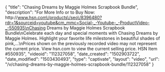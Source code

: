 {
    "title": "Chasing Dreams by Maggie Holmes Scrapbook Bundle",
    "description": "For More Info or to Buy Now: http:\/\/www.hsn.com\/products\/seo\/8396480?rdr=1&sourceid=youtube&cm_mmc=Social-_-Youtube-_-ProductVideo-_-550935\nChasing Dreams by Maggie Holmes Scrapbook Bundle\nCelebrate each day and special moments with Chasing Dreams by Maggie Holmes. Highlight your favorite life milestones in beautiful shades of pink,...\nPrices shown on the previously recorded video may not represent the current price.  View hsn.com to view the current selling price. HSN Item #550935",
    "videoid": "112327058",
    "date_created": "1502903722",
    "date_modified": "1503430493",
    "type": "captivate",
    "layout": "video",
    "url": "\/v\/chasing-dreams-by-maggie-holmes-scrapbook-bundle\/112327058"
}